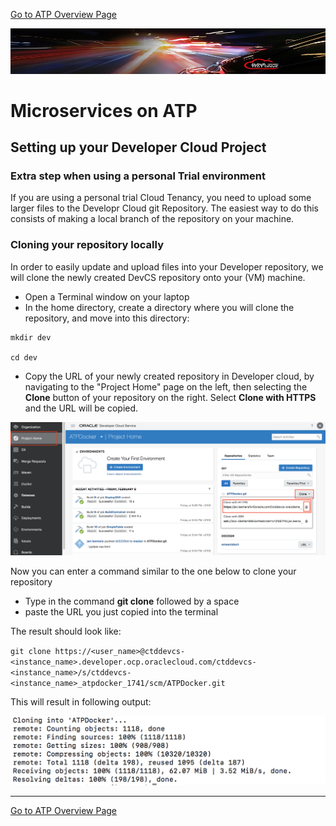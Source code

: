 [Go to ATP Overview Page](../../ATP/readme.md)

![](../../common/images/customer.logo2.png)
# Microservices on ATP #

## Setting up your Developer Cloud Project ##

### Extra step when using a personal Trial environment ###

If you are using a personal trial Cloud Tenancy, you need to upload some larger files to the Developr Cloud git Repository.  The easiest way to do this consists of making a local branch of the repository on your machine.

### Cloning your repository locally

In order to easily update and upload files into your Developer repository, we will clone the newly created DevCS repository onto your (VM) machine.

- Open a Terminal window on your laptop
- In the home directory, create a directory where you will clone the repository, and move into this directory:

```
mkdir dev

cd dev
```



- Copy the URL of your newly created repository in Developer cloud, by navigating to the "Project Home" page on the left, then selecting the **Clone** button of your repository on the right.  Select **Clone with HTTPS** and the URL will be copied.

![](images/150/image013.png)

Now you can enter a command similar to the one below to clone your repository

- Type in the command **git clone** followed by a space
- paste the URL you just copied into the terminal

The result should look like:

`git clone https://<user_name>@ctddevcs-<instance_name>.developer.ocp.oraclecloud.com/ctddevcs-<instance_name>/s/ctddevcs-<instance_name>_atpdocker_1741/scm/ATPDocker.git`

This will result in following output:

![](images/150/image014.png)



---
[Go to ATP Overview Page](../../ATP/readme.md)

